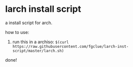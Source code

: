 # larch install script
a install script for arch.

how to use:

1. run this in a archiso:
`$(curl https://raw.githubusercontent.com/fgclue/larch-inst-script/master/larch.sh)`

done!
